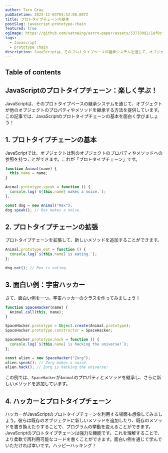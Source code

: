 ```yaml
---
author: Taro Gray
pubDatetime: 2023-12-03T04:52:00.007Z
title: プロトタイプチェーンの基本
postSlug: javascript-prototype-chain
featured: true
ogImage: https://github.com/satnaing/astro-paper/assets/53733092/1ef0cf03-8137-4d67-ac81-84a032119e3a
tags:
  - Javascript
  - prototype chain
description: JavaScriptは、そのプロトタイプベースの継承システムを通じて、オブジェクトが他のオブジェクトのプロパティやメソッドを継承する方法を提供しています。この記事では、JavaScriptのプロトタイプチェーンの基本を面白く学びましょう！
---
```


## Table of contents

## JavaScriptのプロトタイプチェーン：楽しく学ぶ！

JavaScriptは、そのプロトタイプベースの継承システムを通じて、オブジェクトが他のオブジェクトのプロパティやメソッドを継承する方法を提供しています。この記事では、JavaScriptのプロトタイプチェーンの基本を面白く学びましょう！

## 1. プロトタイプチェーンの基本

JavaScriptでは、オブジェクトは別のオブジェクトのプロパティやメソッドへの参照を持つことができます。これが「プロトタイプチェーン」です。

```javascript
function Animal(name) {
  this.name = name;
}

Animal.prototype.speak = function () {
  console.log(`${this.name} makes a noise.`);
};

const dog = new Animal("Rex");
dog.speak(); // Rex makes a noise.
```

## 2. プロトタイプチェーンの拡張

プロトタイプチェーンを拡張して、新しいメソッドを追加することができます。

```javascript
Animal.prototype.eat = function () {
  console.log(`${this.name} is eating.`);
};

dog.eat(); // Rex is eating.
```

## 3. 面白い例：宇宙ハッカー

さて、面白い例を一つ。宇宙ハッカーのクラスを作ってみましょう！

```javascript
function SpaceHacker(name) {
  Animal.call(this, name);
}

SpaceHacker.prototype = Object.create(Animal.prototype);
SpaceHacker.prototype.constructor = SpaceHacker;

SpaceHacker.prototype.hack = function () {
  console.log(`${this.name} is hacking the universe!`);
};

const alien = new SpaceHacker("Zorg");
alien.speak(); // Zorg makes a noise.
alien.hack(); // Zorg is hacking the universe!
```

この例では、`SpaceHacker`が`Animal`のプロパティとメソッドを継承し、さらに新しいメソッドを追加しています。

## 4. ハッカーとプロトタイプチェーン

ハッカーがJavaScriptのプロトタイプチェーンを利用する場面も想像してみましょう。彼らは既存のオブジェクトに新しいメソッドを追加したり、既存のメソッドを書き換えたりすることで、プログラムの挙動を変えることができます。
JavaScriptのプロトタイプチェーンは強力な機能です。これを理解することで、より柔軟で再利用可能なコードを書くことができます。面白い例を通じて学んでいただければ幸いです。ハッピーハッキング！
